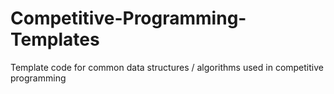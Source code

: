 # Competitive-Programming-Templates
Template code for common data structures / algorithms used in competitive programming
